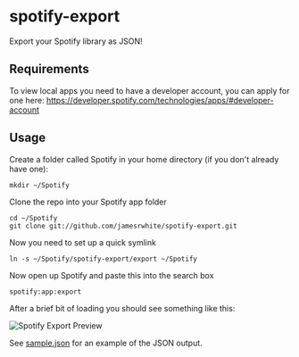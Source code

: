 spotify-export
==============

Export your Spotify library as JSON!

Requirements
-------------

To view local apps you need to have a developer account, you can apply for one here: https://developer.spotify.com/technologies/apps/#developer-account

Usage
-------

Create a folder called Spotify in your home directory (if you don't already have one):
```
mkdir ~/Spotify
```

Clone the repo into your Spotify app folder

````
cd ~/Spotify
git clone git://github.com/jamesrwhite/spotify-export.git
````

Now you need to set up a quick symlink

````
ln -s ~/Spotify/spotify-export/export ~/Spotify
````

Now open up Spotify and paste this into the search box

````
spotify:app:export
````

After a brief bit of loading you should see something like this:

![Spotify Export Preview](http://i.imgur.com/mbLGGbT.png)

See [sample.json](https://github.com/jamesrwhite/spotify-export/blob/master/sample.json) for an example of the JSON output.
